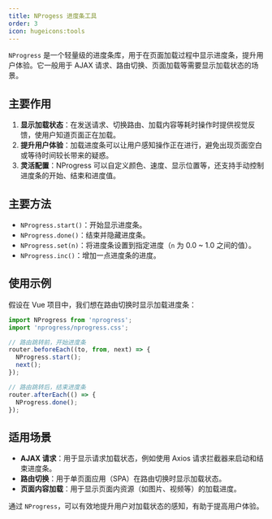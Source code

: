 ```yaml
---
title: NProgess 进度条工具
order: 3
icon: hugeicons:tools
---
```


`NProgress` 是一个轻量级的进度条库，用于在页面加载过程中显示进度条，提升用户体验。它一般用于 AJAX 请求、路由切换、页面加载等需要显示加载状态的场景。

## 主要作用

1. **显示加载状态**：在发送请求、切换路由、加载内容等耗时操作时提供视觉反馈，使用户知道页面正在加载。
2. **提升用户体验**：加载进度条可以让用户感知操作正在进行，避免出现页面空白或等待时间较长带来的疑惑。
3. **灵活配置**：NProgress 可以自定义颜色、速度、显示位置等，还支持手动控制进度条的开始、结束和进度值。

## 主要方法

- `NProgress.start()`：开始显示进度条。
- `NProgress.done()`：结束并隐藏进度条。
- `NProgress.set(n)`：将进度条设置到指定进度（`n` 为 0.0 ~ 1.0 之间的值）。
- `NProgress.inc()`：增加一点进度条的进度。

## 使用示例

假设在 Vue 项目中，我们想在路由切换时显示加载进度条：

```js
import NProgress from 'nprogress';
import 'nprogress/nprogress.css';

// 路由跳转前，开始进度条
router.beforeEach((to, from, next) => {
  NProgress.start();
  next();
});

// 路由跳转后，结束进度条
router.afterEach(() => {
  NProgress.done();
});
```

## 适用场景

- **AJAX 请求**：用于显示请求加载状态，例如使用 Axios 请求拦截器来启动和结束进度条。
- **路由切换**：用于单页面应用（SPA）在路由切换时显示加载状态。
- **页面内容加载**：用于显示页面内资源（如图片、视频等）的加载进度。

通过 `NProgress`，可以有效地提升用户对加载状态的感知，有助于提高用户体验。
